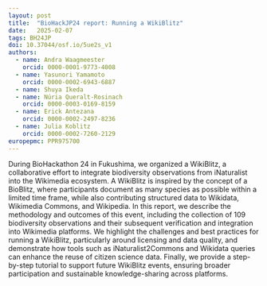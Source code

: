 ```yaml
---
layout: post
title:  "BioHackJP24 report: Running a WikiBlitz"
date:   2025-02-07
tags: BH24JP
doi: 10.37044/osf.io/5ue2s_v1
authors:
  - name: Andra Waagmeester
    orcid: 0000-0001-9773-4008
  - name: Yasunori Yamamoto
    orcid: 0000-0002-6943-6887
  - name: Shuya Ikeda
  - name: Núria Queralt-Rosinach
    orcid: 0000-0003-0169-8159
  - name: Erick Antezana
    orcid: 0000-0002-2497-8236
  - name: Julia Koblitz
    orcid: 0000-0002-7260-2129
europepmc: PPR975700
---
```


During BioHackathon 24 in Fukushima, we organized a WikiBlitz, a collaborative effort to integrate biodiversity observations from iNaturalist into the Wikimedia ecosystem. A WikiBlitz is inspired by the concept of a BioBlitz, where participants document as many species as possible within a limited time frame, while also contributing structured data to Wikidata, Wikimedia Commons, and Wikipedia. In this report, we describe the methodology and outcomes of this event, including the collection of 109 biodiversity observations and their subsequent verification and integration into Wikimedia platforms. We highlight the challenges and best practices for running a WikiBlitz, particularly around licensing and data quality, and demonstrate how tools such as iNaturalist2Commons and Wikidata queries can enhance the reuse of citizen science data. Finally, we provide a step-by-step tutorial to support future WikiBlitz events, ensuring broader participation and sustainable knowledge-sharing across platforms.

